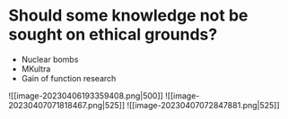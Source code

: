 # Should some knowledge not be sought on ethical grounds?
- Nuclear bombs
- MKultra
- Gain of function research

![[image-20230406193359408.png|500]]
![[image-20230407071818467.png|525]]
![[image-20230407072847881.png|525]]

